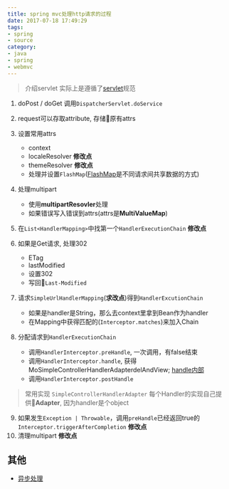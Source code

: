 ```yaml
---
title: spring mvc处理http请求的过程
date: 2017-07-18 17:49:29
tags:
- spring
- source
category:
- java
- spring
- webmvc
---
```

> 介绍servlet
> 实际上是遵循了[servlet](/java/servlet/)规范

1. doPost / doGet 调用`DispatcherServlet.doService`
2. request可以存取attribute, 存储原有attrs
3. 设置常用attrs
	- context
	- localeResolver **修改点**
	- themeResolver **修改点**
	- 处理并设置`FlashMap`([FlashMap](/java/spring/webmvc/spring-flashmap/)是不同请求间共享数据的方式)
4. 处理multipart 
	- 使用**multipartResovler**处理
	- 如果错误写入错误到attrs(attrs是**MultiValueMap**)

5. 在`List<HandlerMapping>`中找第一个`HandlerExecutionChain` **修改点**
6. 如果是Get请求, 处理302
	- ETag
	- lastModified
	- 设置302
	- 写回`Last-Modified`
7. 请求`SimpleUrlHandlerMapping`(**求改点**)得到`HandlerExcutionChain`
	- 如果是handler是String，那么去context里拿到Bean作为handler
	- 在Mapping中获得匹配的(`Interceptor.matches`)来加入Chain
8. 分配请求到`HandlerExecutionChain`
	- 调用`HandlerInterceptor.preHandle`, 一次调用，有false结束
	- 调用`HandlerInterceptor.handle`, 获得MoSimpleControllerHandlerAdapterdelAndView; [handle内部](/java/spring/webmvc/handlerSimpleControllerHandlerAdapter)
	- 调用`HandlerInterceptor.postHandle`
> 常用实现 `SimpleControllerHandlerAdapter`
> 每个Handler的实现自己提供**Adapter**, 因为handler是个object



9. 如果发生`Exception | Throwable`，调用`preHandle`已经返回true的`Interceptor.triggerAfterCompletion` **修改点**
10. 清理multipart **修改点**

其他
---
- [异步处理](/java/spring/webmvc/async)